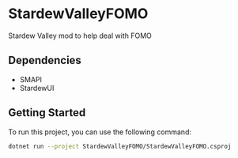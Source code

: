 # StardewValleyFOMO

Stardew Valley mod to help deal with FOMO

## Dependencies
- SMAPI
- StardewUI

## Getting Started

To run this project, you can use the following command:

```bash
dotnet run --project StardewValleyFOMO/StardewValleyFOMO.csproj
```
